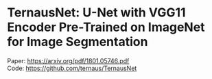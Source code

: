 # TernausNet: U-Net with VGG11 Encoder Pre-Trained on ImageNet for Image Segmentation

Paper: https://arxiv.org/pdf/1801.05746.pdf <br/>
Code: https://github.com/ternaus/TernausNet
